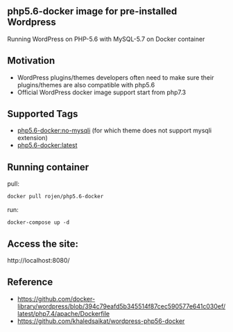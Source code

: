 ## php5.6-docker image for pre-installed Wordpress

Running WordPress on PHP-5.6 with MySQL-5.7 on Docker container

## Motivation

- WordPress plugins/themes developers often need to make sure their plugins/themes are also compatible with php5.6
- Official WordPress docker image support start from php7.3

## Supported Tags

- [php5.6-docker:no-mysqli](https://github.com/rojenzaman/wordpress-php56-docker/tree/no-mysqli) (for which theme does not support mysqli extension)
- [php5.6-docker:latest](https://github.com/rojenzaman/wordpress-php56-docker/tree/main)

## Running container

pull:

```bash
docker pull rojen/php5.6-docker
```

run:

```
docker-compose up -d
```

## Access the site:

http://localhost:8080/


## Reference

- https://github.com/docker-library/wordpress/blob/394c79eafd5b345514f87cec590577e641c030ef/latest/php7.4/apache/Dockerfile
- https://github.com/khaledsaikat/wordpress-php56-docker
